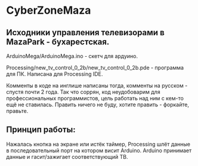 # CyberZoneMaza

## Исходники управления телевизорами в MazaPark - бухарестская.

ArduinoMega/ArduinoMega.ino - скетч для ардуино.

Processing/new_tv_control_0_2b/new_tv_control_0_2b.pde - программа для ПК. Написана для Processing IDE.

Комменты в коде на инглише написаны тогда, комменты на русском - спустя почти 2 года. Так что соррян, код неудобоварим для профессиональных программистов, цель работать над ним с кем-то ещё не ставилась. Править ничего не буду, хотите править - форкайте, правьте.

## Принцип работы:

Нажалась кнопка на экране или истёк таймер, Processing шлёт данные в последовательный порт на котором висит Arduino. Arduino принимает данные и гасит/зажигает соответствующий ТВ.
